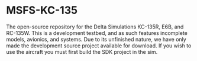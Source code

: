 # MSFS-KC-135
The open-source repository for the Delta Simulations KC-135R, E6B, and RC-135W.
This is a development testbed, and as such features incomplete models, avionics, and systems.
Due to its unfinished nature, we have only made the development source project available for download. If you wish to use the aircraft you must first build the SDK project in the sim.
